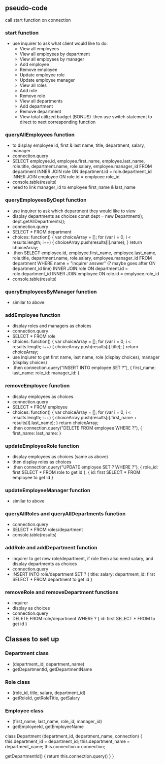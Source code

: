 ## pseudo-code
call start function on connection

<!-- DONE -->
### start function
* use inquirer to ask what client would like to do:
  * View all employees
  * View all employees by department
  * View all employees by manager
  * Add employee
  * Remove employee
  * Update employee role
  * Update employee manager
  * View all roles
  * Add role
  * Remove role
  * View all departments
  * Add department
  * Remove department
  * View total utilized budget (BONUS)
.then use switch statement to direct to next corresponding function

<!-- DONE -->
### queryAllEmployees function
* to display employee id, first & last name, title, department, salary, manager
* connection.query
* SELECT employee.id, employee.first_name, employee.last_name, role.title, department.name, role.salary, employee.manager_id
FROM department
INNER JOIN role ON department.id = role.department_id
INNER JOIN employee ON role.id = emplyoee.role_id
* console.table(results)
* need to link manager_id to employee first_name & last_name

<!-- DONE -->
### queryEmployeesByDept function
* use inquirer to ask which department they would like to view
* display departments as choices
const dept = new Department();
dept.getAllDepartments();
* connection.query
* SELECT * FROM department
* choices: function() {
            var choiceArray = [];
            for (var i = 0; i < results.length; i++) {
              choiceArray.push(results[i].name);
            }
            return choiceArray;
* .then SELECT employee.id, employee.first_name, employee.last_name, role.title, department.name, role.salary, employee.manager_id
FROM department
WHERE name = "inquirer answer" (? maybe goes after ON department_id line)
INNER JOIN role ON department.id = role.department_id
INNER JOIN employee ON role.id = emplyoee.role_id
* console.table(results)

<!-- DONE -->
### queryEmployeesByManager function
* similar to above

<!-- DONE -->
### addEmployee function
* display roles and managers as choices
* connection.query
* SELECT * FROM role
* choices: function() {
            var choiceArray = [];
            for (var i = 0; i < results.length; i++) {
              choiceArray.push(results[i].title);
            }
            return choiceArray;
* use inqiurer to get first name, last name, role (display choices), manager (display choices)
* .then connection.query("INSERT INTO employee SET ?"), 
{
  first_name: 
  last_name: 
  role_id: 
  manager_id: 
}

<!-- DONE -->
### removeEmployee function
* display employees as choices
* connection.query
* SELECT * FROM employee
* choices: function() {
            var choiceArray = [];
            for (var i = 0; i < results.length; i++) {
              choiceArray.push(results[i].first_name + results[i].last_name);
            }
            return choiceArray;
* .then connection.query("DELETE FROM employee WHERE ?"),
{
  first_name: 
  last_name: 
}

<!-- TO DO -->
### updateEmployeeRole function
* display employees as choices (same as above)
* then display roles as choices 
* .then connection.query("UPDATE employee SET ? WHERE ?"),
{
  role_id: first SELECT * FROM role to get id
},
{
  id: first SELECT * FROM employee to get id
}

<!-- TO DO -->
### updateEmployeeManager function
* similar to above

<!-- DONE -->
### queryAllRoles and queryAllDepartments function
* connection.query
* SELECT * FROM roles/department
* console.table(results)

<!-- DONE -->
### addRole and addDepartment function
* inquirer to get new role/department, if role then also need salary, and display departments as choices
* connection.query
* INSERT INTO role/department SET ?
{
  title: 
  salary: 
  department_id: first SELECT * FROM department to get id
}

<!-- DONE -->
### removeRole and removeDepartment functions
* inquirer
* display as choices
* connection.query
* DELETE FROM role/department WHERE ?
{
  id: first SELECT * FROM to get id
}

## Classes to set up
### Department class
* (department_id, department_name)
* getDepartmentId, getDepartmentName
### Role class
* (role_id, title, salary, department_id)
* getRoleId, getRoleTitle, getSalary
### Employee class
* (first_name, last_name, role_id, manager_id)
* getEmployeeId, getEmployeeName

class Department (department_id, department_name, connection) {
  this.department_id = department_id;
  this.department_name = department_name;
  this.connection = connection;

  getDepartmentId() {
    <!-- return this.department_id; -->
    return this.connection.query()
  }
}